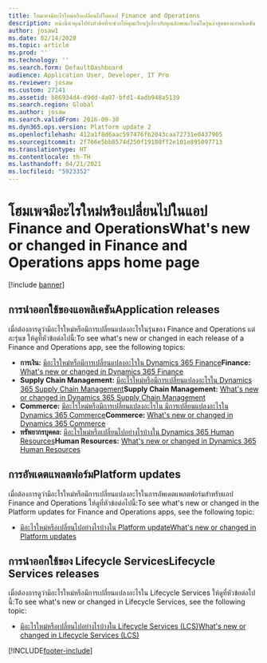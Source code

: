 ```yaml
---
title: โฮมเพจมีอะไรใหม่หรือเปลี่ยนไปในแอป Finance and Operations
description: หน้านี้นำคุณไปยังหัวข้อที่จะช่วยให้คุณเรียนรู้เกี่ยวกับคุณลักษณะใหม่ในรุ่นล่าสุดของแอพลิเคชัน Finance and Operations
author: josaw1
ms.date: 02/14/2020
ms.topic: article
ms.prod: ''
ms.technology: ''
ms.search.form: DefaultDashboard
audience: Application User, Developer, IT Pro
ms.reviewer: josaw
ms.custom: 27141
ms.assetid: b86934d4-d9dd-4a07-bfd1-4adb948a5139
ms.search.region: Global
ms.author: josaw
ms.search.validFrom: 2016-09-30
ms.dyn365.ops.version: Platform update 2
ms.openlocfilehash: 412a1f8d6aac597476fb2043caa72731e0437905
ms.sourcegitcommit: 2f766e5bb8574d250f19180ff2e101e895097713
ms.translationtype: HT
ms.contentlocale: th-TH
ms.lasthandoff: 04/21/2021
ms.locfileid: "5923352"
---
```

# <a name="whats-new-or-changed-in-finance-and-operations-apps-home-page"></a><span data-ttu-id="ad1b2-103">โฮมเพจมีอะไรใหม่หรือเปลี่ยนไปในแอป Finance and Operations</span><span class="sxs-lookup"><span data-stu-id="ad1b2-103">What's new or changed in Finance and Operations apps home page</span></span>

[!include [banner](../includes/banner.md)]


## <a name="application-releases"></a><span data-ttu-id="ad1b2-104">การนำออกใช้ของแอพลิเคชัน</span><span class="sxs-lookup"><span data-stu-id="ad1b2-104">Application releases</span></span>

<span data-ttu-id="ad1b2-105">เมื่อต้องการดูว่ามีอะไรใหม่หรือมีการเปลี่ยนแปลงอะไรในรุ่นของ Finance and Operations แต่ละรุ่นข ให้ดูที่หัวข้อต่อไปนี้:</span><span class="sxs-lookup"><span data-stu-id="ad1b2-105">To see what's new or changed in each release of a Finance and Operations app, see the following topics:</span></span>

- <span data-ttu-id="ad1b2-106">**การเงิน:** [มีอะไรใหม่หรือมีการเปลี่ยนแปลงอะไรใน Dynamics 365 Finance](../../../finance/get-started/whats-new-home-page.md)</span><span class="sxs-lookup"><span data-stu-id="ad1b2-106">**Finance:** [What's new or changed in Dynamics 365 Finance](../../../finance/get-started/whats-new-home-page.md)</span></span> 
- <span data-ttu-id="ad1b2-107">**Supply Chain Management:** [มีอะไรใหม่หรือมีการเปลี่ยนแปลงอะไรใน Dynamics 365 Supply Chain Management](../../../supply-chain/get-started/whats-new-home-page.md)</span><span class="sxs-lookup"><span data-stu-id="ad1b2-107">**Supply Chain Management:** [What's new or changed in Dynamics 365 Supply Chain Management](../../../supply-chain/get-started/whats-new-home-page.md)</span></span> 
- <span data-ttu-id="ad1b2-108">**Commerce:** [มีอะไรใหม่หรือมีการเปลี่ยนแปลงอะไรใน มีการเปลี่ยนแปลงอะไรใน Dynamics 365 Commerce](../../../commerce/get-started/whats-new-home-page.md)</span><span class="sxs-lookup"><span data-stu-id="ad1b2-108">**Commerce:** [What's new or changed in Dynamics 365 Commerce](../../../commerce/get-started/whats-new-home-page.md)</span></span>
- <span data-ttu-id="ad1b2-109">**ทรัพยากรบุคคล:** [มีอะไรใหม่หรือเปลี่ยนไปอย่างไรบ้างใน Dynamics 365 Human Resources](../../../human-resources/hr-admin-whats-new.md)</span><span class="sxs-lookup"><span data-stu-id="ad1b2-109">**Human Resources:** [What's new or changed in Dynamics 365 Human Resources](../../../human-resources/hr-admin-whats-new.md)</span></span>

## <a name="platform-updates"></a><span data-ttu-id="ad1b2-110">การอัพเดตแพลตฟอร์ม</span><span class="sxs-lookup"><span data-stu-id="ad1b2-110">Platform updates</span></span>

<span data-ttu-id="ad1b2-111">เมื่อต้องการดูว่ามีอะไรใหม่หรือมีการเปลี่ยนแปลงอะไรในการอัพเดตแพลตฟอร์มสำหรับแอป Finance and Operations ให้ดูที่หัวข้อต่อไปนี้:</span><span class="sxs-lookup"><span data-stu-id="ad1b2-111">To see what's new or changed in the Platform updates for Finance and Operations apps, see the following topic:</span></span>

- [<span data-ttu-id="ad1b2-112">มีอะไรใหม่หรือเปลี่ยนไปอย่างไรบ้างใน Platform update</span><span class="sxs-lookup"><span data-stu-id="ad1b2-112">What's new or changed in Platform updates</span></span>](../../dev-itpro/get-started/whats-new-home-page.md)

## <a name="lifecycle-services-releases"></a><span data-ttu-id="ad1b2-113">การนำออกใช้ของ Lifecycle Services</span><span class="sxs-lookup"><span data-stu-id="ad1b2-113">Lifecycle Services releases</span></span>
<span data-ttu-id="ad1b2-114">เมื่อต้องการดูว่ามีอะไรใหม่หรือมีการเปลี่ยนแปลงอะไรใน Lifecycle Services ให้ดูที่หัวข้อต่อไปนี้:</span><span class="sxs-lookup"><span data-stu-id="ad1b2-114">To see what's new or changed in Lifecycle Services, see the following topic:</span></span>

- [<span data-ttu-id="ad1b2-115">มีอะไรใหม่หรือเปลี่ยนไปอย่างไรบ้างใน Lifecycle Services (LCS)</span><span class="sxs-lookup"><span data-stu-id="ad1b2-115">What's new or changed in Lifecycle Services (LCS)</span></span>](../../dev-itpro/lifecycle-services/whats-new-lcs.md)




[!INCLUDE[footer-include](../../../includes/footer-banner.md)]